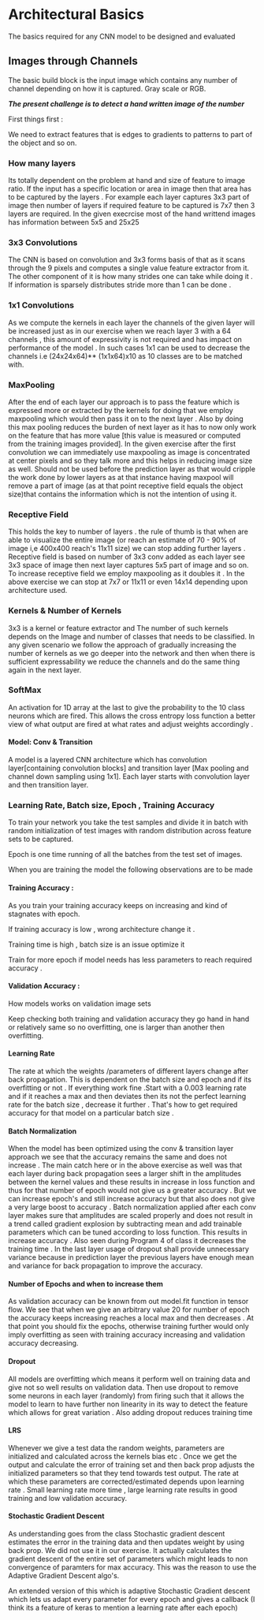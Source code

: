 # Architectural Basics

The basics required for any CNN model to be designed and evaluated

## Images through Channels

The basic build block is the input image which contains any number of channel depending on how it is captured. Gray scale or RGB.

***The present challenge is to detect a  hand written image of the number***

First things first :

We need to extract features that is edges to gradients to patterns to part of the object and so on. 

### How many layers

Its totally dependent on the problem at hand and size of feature to image ratio. If the input has a specific location or area in image then that area has to be captured by the layers . For example each layer captures 3x3 part of image then number of layers if required feature to be captured is 7x7 then 3 layers are required. In the given execrcise most of the hand writtend images has information between 5x5 and 25x25 

### 3x3 Convolutions

The CNN is based on convolution and 3x3 forms basis of that as it scans through the 9 pixels and computes a single value feature extractor from it. The other component of it is how many strides one can take while doing it . If information is sparsely distributes stride more than 1 can be done .

### 1x1 Convolutions

As we compute the kernels in each layer the channels of the given layer will be increased just as in our exercise when we reach layer 3 with a 64 channels , this amount of expressivity is not required and has impact on performance of the model . In such cases 1x1 can be used to decrease the channels i.e (24x24x64)** (1x1x64)x10 as 10 classes are to be matched with.

### MaxPooling

After the end of each layer our approach is to pass the feature which is expressed more or extracted by the kernels for doing that we employ maxpooling which would then pass it on to the next layer . Also by doing this max pooling reduces the burden of next layer as it has to now only work on the feature that has more value [this value is measured or computed from the training images provided]. In the given exercise after the first convolution we can immediately use maxpooling as image is concentrated at center pixels and so they talk more and this helps in reducing image size as well. Should not be used before the prediction layer as that would cripple the work done by lower layers as at that instance having maxpool will remove a part of image (as at that point receptive field equals the object size)that contains the information which is not the intention of using it.

### Receptive Field

This holds the key to number of layers . the rule of thumb is that when are able to visualize the entire image (or reach an estimate of 70 - 90% of image i,e 400x400 reach's 11x11 size) we can stop adding further layers . Receptive field is based on number of 3x3 conv added as each layer see 3x3 space of image then next layer captures 5x5 part of image and so on. To increase receptive field we employ maxpooling as it doubles it . In the above exercise we can stop at 7x7 or 11x11 or even 14x14 depending upon architecture used.

### Kernels & Number of Kernels

3x3 is a kernel or feature extractor and The number of such kernels depends on the Image and number of classes that needs to be classified. In any given scenario we follow the approach of gradually increasing the number of kernels as we go deeper into the network and then when there is sufficient expressability we reduce the channels and do the same thing again in the next layer.

### SoftMax

An activation for 1D array at the last to give the probability to the 10 class neurons which are fired. This allows the cross entropy loss function a better view of what output are fired at what rates and adjust weights accordingly . 

#### Model: Conv & Transition 

A model is a layered CNN architecture which has convolution layer[containing convolution blocks] and transition layer [Max pooling  and channel down sampling using 1x1]. Each layer starts with convolution layer and then transition layer.



### Learning Rate, Batch size, Epoch , Training Accuracy 

To train your network you take the test samples and divide it in batch with random initialization of test images with random distribution across feature sets to be captured.

Epoch is one time running of all the batches from the test set of images.

When you are training the model the following observations are to be made 

#### Training Accuracy : 

As you train your training accuracy keeps on increasing and kind of stagnates with epoch.

If training accuracy is low , wrong architecture change it .

Training time is high , batch size is an issue optimize it 

Train for more epoch if model needs has less parameters to reach required accuracy .

#### Validation Accuracy : 

How models works on validation image sets 

Keep checking both training and validation accuracy they go hand in hand or relatively same so no overfitting, one is larger than another then overfitting.

#### Learning Rate

The rate at which the weights /parameters of different layers change after back propagation. This is dependent on the batch size and epoch and if its overfitting or not . If everything work fine .Start with a 0.003 learning rate and if it reaches a max and then deviates then its not the perfect learning rate for the batch size , decrease it further . That's how to get required accuracy for that model on a particular batch size .

#### Batch Normalization

When the model has been optimized using the conv & transition layer approach we see that the accuracy remains the same and does not increase . The main catch here or in the above exercise as well was that each layer during back propagation sees a larger shift in the amplitudes between the kernel values and these results in increase in loss function and thus for that number of epoch would not give us a greater accuracy . But we can increase epoch's and still increase accuracy but that also does not give a very large boost to accuracy . Batch normalization applied after each conv layer makes sure that amplitudes are scaled properly and does not result in a trend called gradient explosion by subtracting mean and add trainable parameters which can be tuned according to loss function. This results in increase accuracy . Also seen during Program 4 of class it decreases the training time . In the last layer usage of dropout shall provide unnecessary variance because in prediction layer the previous layers have enough mean and variance for back propagation to improve the accuracy.

#### Number of Epochs and when to increase them

As validation accuracy can be known from out model.fit function in tensor flow. We see that when we give an arbitrary value 20 for number of epoch the accuracy keeps increasing reaches a local max and then decreases . At that point you should fix the epochs, otherwise training further would only imply overfitting as seen with training accuracy increasing and validation accuracy decreasing.

#### Dropout

All models are overfitting which means it perform well on training data and give not so well results on validation data. Then use dropout to remove some neurons in each layer (randomly) from firing such that it allows the model to learn to have further non linearity in its way to detect the feature which allows for great variation .  Also adding dropout reduces training time 

#### LRS

Whenever we give a test data the random weights, parameters  are initialized and calculated across the kernels bias etc . Once we get the output and calculate the error of training set and then back prop adjusts the initialized parameters so that they tend towards test output. The rate at which these parameters are corrected/estimated depends upon learning rate . Small learning rate more time , large learning rate results in good training and low validation accuracy. 

#### Stochastic Gradient Descent

As understanding goes from the class Stochastic gradient descent estimates the error in the training data and then updates weight by using back prop. We did not use it in our exercise. It actually calculates the gradient descent of the entire set of parameters which might leads to non convergence of paramters for max accuracy. This was the reason to use the Adaptive Gradient Descent algo's. 

An extended version of this which is adaptive Stochastic Gradient descent which lets us adapt every parameter for every epoch and gives a callback (I think its a feature of keras to mention a learning rate after each epoch) 



